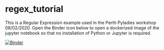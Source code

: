 # regex_tutorial

This is a Regular Expression example used in the Perth Pyladies workshop 08/02/2020. 
Open the Binder icon below to open a dockerized image of the jupyter notebook so that no installation of Python or Jupyter is required. 

[![Binder](https://mybinder.org/badge_logo.svg)](https://mybinder.org/v2/gh/perthpyladies/regex_tutorial/master?filepath=regex_tutorial.ipynb)
